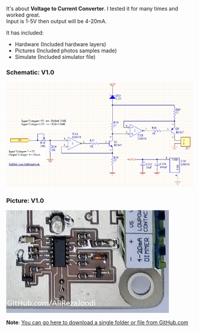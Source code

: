 It's about **Voltage to Current Converter**.
I tested it for many times and worked great.   
Input is 1-5V then output will be 4-20mA.

It has included:
- Hardware (Included hardware layers)
- Pictures (Included photos samples made)
- Simulate (Included simulator file)

### Schematic: V1.0
![](https://GitHub.com/AliRezaJoodi/Electronic-Modules/blob/main/Converter_Voltage%20to%20Current/Hardware/V1.0.png?raw=true)

### Picture: V1.0
![](https://GitHub.com/AliRezaJoodi/Electronic-Modules/blob/main/Converter_Voltage%20to%20Current/Pictures/V1.1.jpg?raw=true)

**Note**: [You can go here to download a single folder or file from GitHub.com](https://minhaskamal.github.io/DownGit/#/home)
